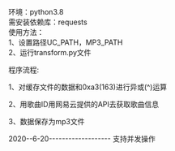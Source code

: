 
环境：python3.8  
需安装依赖库：requests    
使用方法：  
1、设置路径UC_PATH，MP3_PATH  
2、运行transform.py文件  


程序流程:  

1、对缓存文件的数据和0xa3(163)进行异或(^)运算  

2、用歌曲ID用网易云提供的API去获取歌曲信息  

3、数据保存为mp3文件  


2020--6-20-------------------
支持并发操作